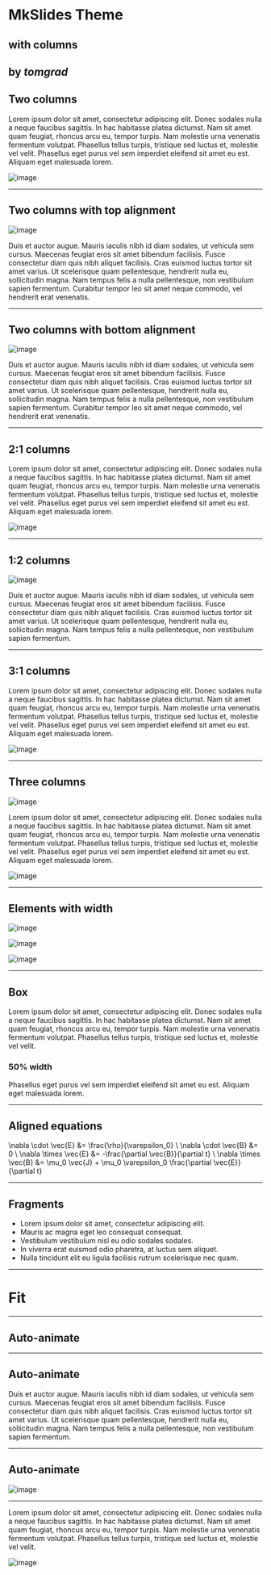 # MkSlides Theme
## with columns

by *tomgrad*
----

## Two columns

<!-- c -->
Lorem ipsum dolor sit amet, consectetur adipiscing elit. Donec sodales nulla a neque faucibus sagittis. In hac habitasse platea dictumst. Nam sit amet quam feugiat, rhoncus arcu eu, tempor turpis. Nam molestie urna venenatis fermentum volutpat. Phasellus tellus turpis, tristique sed luctus et, molestie vel velit. Phasellus eget purus vel sem imperdiet eleifend sit amet eu est. Aliquam eget malesuada lorem.
<!-- | -->

![image](image.png)

<!-- c. -->

----

## Two columns with top alignment
<!-- ct -->

![image](image.png)

<!-- | -->
Duis et auctor augue. Mauris iaculis nibh id diam sodales, ut vehicula sem cursus. Maecenas feugiat eros sit amet bibendum facilisis. Fusce consectetur diam quis nibh aliquet facilisis. Cras euismod luctus tortor sit amet varius. Ut scelerisque quam pellentesque, hendrerit nulla eu, sollicitudin magna. Nam tempus felis a nulla pellentesque, non vestibulum sapien fermentum. Curabitur tempor leo sit amet neque commodo, vel hendrerit erat venenatis.
<!-- c. -->

----

## Two columns with bottom alignment
<!-- cb -->
![image](image.png)
<!-- | -->
Duis et auctor augue. Mauris iaculis nibh id diam sodales, ut vehicula sem cursus. Maecenas feugiat eros sit amet bibendum facilisis. Fusce consectetur diam quis nibh aliquet facilisis. Cras euismod luctus tortor sit amet varius. Ut scelerisque quam pellentesque, hendrerit nulla eu, sollicitudin magna. Nam tempus felis a nulla pellentesque, non vestibulum sapien fermentum. Curabitur tempor leo sit amet neque commodo, vel hendrerit erat venenatis.
<!-- c. -->

----

## 2:1 columns

<!-- c21 -->
Lorem ipsum dolor sit amet, consectetur adipiscing elit. Donec sodales nulla a neque faucibus sagittis. In hac habitasse platea dictumst. Nam sit amet quam feugiat, rhoncus arcu eu, tempor turpis. Nam molestie urna venenatis fermentum volutpat. Phasellus tellus turpis, tristique sed luctus et, molestie vel velit. Phasellus eget purus vel sem imperdiet eleifend sit amet eu est. Aliquam eget malesuada lorem.
<!-- | -->
![image](image.png)
<!-- c. -->

----

## 1:2 columns

<!-- c12 -->
![image](image.png)
<!-- | -->
Duis et auctor augue. Mauris iaculis nibh id diam sodales, ut vehicula sem cursus. Maecenas feugiat eros sit amet bibendum facilisis. Fusce consectetur diam quis nibh aliquet facilisis. Cras euismod luctus tortor sit amet varius. Ut scelerisque quam pellentesque, hendrerit nulla eu, sollicitudin magna. Nam tempus felis a nulla pellentesque, non vestibulum sapien fermentum.
<!-- c. -->

----
## 3:1 columns
<!-- c31 -->
Lorem ipsum dolor sit amet, consectetur adipiscing elit. Donec sodales nulla a neque faucibus sagittis. In hac habitasse platea dictumst. Nam sit amet quam feugiat, rhoncus arcu eu, tempor turpis. Nam molestie urna venenatis fermentum volutpat. Phasellus tellus turpis, tristique sed luctus et, molestie vel velit. Phasellus eget purus vel sem imperdiet eleifend sit amet eu est. Aliquam eget malesuada lorem.
<!-- | -->
![image](image.png)
<!-- c. -->
----

## Three columns
<!-- c111 -->
![image](image.png)
<!-- | -->
Lorem ipsum dolor sit amet, consectetur adipiscing elit. Donec sodales nulla a neque faucibus sagittis. In hac habitasse platea dictumst. Nam sit amet quam feugiat, rhoncus arcu eu, tempor turpis. Nam molestie urna venenatis fermentum volutpat. Phasellus tellus turpis, tristique sed luctus et, molestie vel velit. Phasellus eget purus vel sem imperdiet eleifend sit amet eu est. Aliquam eget malesuada lorem.
<!-- | -->
![image](image.png)
<!-- c. -->

---

## Elements with width
<!-- c111 -->
![image](image.png)<!-- w100% -->
<!-- | -->
![image](image.png)<!-- w50% -->
<!-- | -->
![image](image.png)<!-- w25% -->
<!-- c. -->

----

## Box

<!-- box -->
Lorem ipsum dolor sit amet, consectetur adipiscing elit. Donec sodales nulla a neque faucibus sagittis. In hac habitasse platea dictumst. Nam sit amet quam feugiat, rhoncus arcu eu, tempor turpis. Nam molestie urna venenatis fermentum volutpat. Phasellus tellus turpis, tristique sed luctus et, molestie vel velit.
<!-- . -->

### 50% width

<!-- box --><!-- w50% -->
Phasellus eget purus vel sem imperdiet eleifend sit amet eu est. Aliquam eget malesuada lorem.
<!-- . -->

----

## Aligned equations

<!-- e -->
\nabla \cdot \vec{E} &= \frac{\rho}{\varepsilon_0} \\
\nabla \cdot \vec{B} &= 0 \\
\nabla \times \vec{E} &= -\frac{\partial \vec{B}}{\partial t} \\
\nabla \times \vec{B} &= \mu_0 \vec{J} + \mu_0 \varepsilon_0 \frac{\partial \vec{E}}{\partial t}
<!-- e. -->

----

## Fragments

- Lorem ipsum dolor sit amet, consectetur adipiscing elit.<!-- f0 -->
- Mauris ac magna eget leo consequat consequat.<!-- f1 -->
- Vestibulum vestibulum nisl eu odio sodales sodales.<!-- f2 -->
- In viverra erat euismod odio pharetra, at luctus sem aliquet.<!-- f1 -->
- Nulla tincidunt elit eu ligula facilisis rutrum scelerisque nec quam.<!-- f0 -->

----

# Fit <!-- fit -->

---
<!-- anim0 -->

## Auto-animate <!-- fit -->

----
<!-- anim -->

## Auto-animate 

Duis et auctor augue. Mauris iaculis nibh id diam sodales, ut vehicula sem cursus. Maecenas feugiat eros sit amet bibendum facilisis. Fusce consectetur diam quis nibh aliquet facilisis. Cras euismod luctus tortor sit amet varius. Ut scelerisque quam pellentesque, hendrerit nulla eu, sollicitudin magna. Nam tempus felis a nulla pellentesque, non vestibulum sapien fermentum.

----
<!-- anim -->

## Auto-animate 

![image](image.png)<!-- w50% -->

----
<!-- anim -->

Lorem ipsum dolor sit amet, consectetur adipiscing elit. Donec sodales nulla a neque faucibus sagittis. In hac habitasse platea dictumst. Nam sit amet quam feugiat, rhoncus arcu eu, tempor turpis. Nam molestie urna venenatis fermentum volutpat. Phasellus tellus turpis, tristique sed luctus et, molestie vel velit.

![image](image.png)
